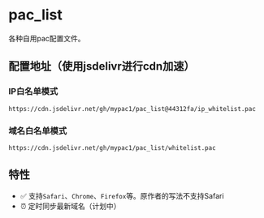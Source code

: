 # pac_list
各种自用pac配置文件。

## 配置地址（使用jsdelivr进行cdn加速）
### IP白名单模式
```
https://cdn.jsdelivr.net/gh/mypac1/pac_list@44312fa/ip_whitelist.pac
```

### 域名白名单模式
```
https://cdn.jsdelivr.net/gh/mypac1/pac_list/whitelist.pac
```
## 特性
- ✅ 支持`Safari`、`Chrome`、`Firefox`等。原作者的写法不支持Safari
- ⏰ 定时同步最新域名（计划中）
